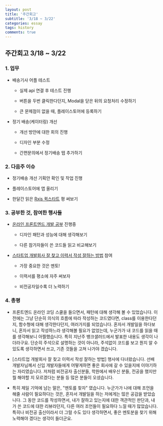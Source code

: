 ```yaml
---
layout: post
title: '주간회고'
subtitle: '3/18 ~ 3/22'
categories: essay
tags: history
comments: true
---
```


## 주간회고 3/18 ~ 3/22


### 1. 업무

-   배송기사 어플 테스트

    -   실제 api 연결 후 테스트 진행

    -   버튼을 두번 클릭한다던지, Modal을 닫은 뒤의 요청처리 수정하기

    -   큰 문제점이 없을 때, 플레이스토어에 등록하기


-   정기 배송(케이터링) 개선

    -   개선 방안에 대한 회의 진행

    -   디자인 부분 수정

    -   간편문의에서 정기배송 탭 추가하기



### 2. 다음주 이슈

-   정기배송 개선 기획안 확인 및 작업 진행

-   플레이스토어에 앱 올리기

-   한달간 읽은 [Rxjs 퀵스타트](http://www.kyobobook.co.kr/product/detailViewKor.laf?ejkGb=KOR&mallGb=KOR&barcode=9791186710357&orderClick=LEA&Kc=) 평 써보기

### 3. 공부한 것, 참여한 행사들

-   [온라인 프론트엔드 개발 공부](https://school.programmers.co.kr/courses/9847) 진행중

    -   디자인 패턴과 성능에 대해 생각해보기

    -   다른 참가자들이 쓴 코드들 읽고 비교해보기

-   [스타트업 개발회사 잘 찾고 이력서 작성 잘하는 방법](https://festa.io/events/215) 참여

    -   가장 중요한 것은 멘토!

    -   이력서를 평소에 자주 써보자

    -   비전공자일수록 더 노력하기


### 4. 총평


-   프론트엔드 온라인 코딩 스쿨을 들으면서, 패턴에 대해 생각해 볼 수 있었습니다. 이전에는 그냥 단순히 의식의 흐름에 따라 작성하는 코드였다면, class를 이용한다던지, 함수형에 대해 생각한다던지, 여러가지를 되었습니다.
혼자서 개발일을 하다보니, 혼자서 읽고 작성하느라 생각해볼 필요가 없었는데, 누군가가 내 코드를 읽을 때를 생각해보니 아찔했습니다. 특히 지난주 뱅크샐러드에서 발표한 내용도 생각이 나더라구요. 단순히 주석으로 설명하는 것이 아니라, 주석없이 코드를 보고 뭔지 알 수 있도록 생각하면서 쓰고, 기존 것들을 고쳐 나가야 겠습니다. 

- [스타트업 개발회사 잘 찾고 이력서 작성 잘하는 방법] 행사에 다녀왔습니다. 선배 개발자님께서 신입 개발자들에게 어떻게하면 좋은 회사에 갈 수 있을지에 이야기하는 자리였습니다. 저처럼 비전공자 출신분들, 학원에서 배우신 분들, 전공을 했지만 뭘 해야할 지 모르겠다는 분들 등 많은 분들이 오셨습니다.

- 특히 제일 기억에 남는 말은, "멘토를 찾자" 였습니다. 누군가가 나에 대해 조언을 해줄 사람이 필요하다는 것은, 혼자서 개발일을 하는 저에게는 많은 공감을 받았습니다. 그 동안 코드를 작성하면서, 내가 잘하고 있는지에 대한 객관적인 판단과, 내가 쓴 코드에 대한 리뷰라던지, 다른 여러 조언들이 필요하다 느낄 때가 많았습니다. 특히나 비전공 출신이라서 더 그럴 수도 있다 생각하면서, 좋은 멘토분을 찾기 위해 노력해야 겠다는 생각이 들더군요.


